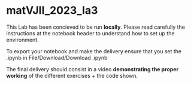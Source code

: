 # matVJII_2023_la3

This Lab has been concieved to be run **locally**. Please read carefully the instructions at the notebook header to understand how to set up the environment. 

To export your notebook and make the delivery ensure that you set the .ipynb in File/Download/Download .ipynb

The final delivery should consist in a video **demonstrating the proper working** of the different exercises + the code shown.

